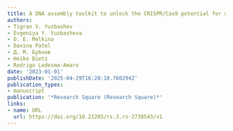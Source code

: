 ```yaml
---
title: A DNA assembly toolkit to unlock the CRISPR/Cas9 potential for metabolic engineering
authors:
- Tigran V. Yuzbashev
- Evgeniya Y. Yuzbasheva
- O. E. Melkina
- Davina Patel
- Д. М. Бубнов
- Heiko Dietz
- Rodrigo Ledesma‐Amaro
date: '2023-01-01'
publishDate: '2025-04-29T16:28:10.760294Z'
publication_types:
- manuscript
publication: '*Research Square (Research Square)*'
links:
- name: URL
  url: https://doi.org/10.21203/rs.3.rs-2738543/v1
---
```

